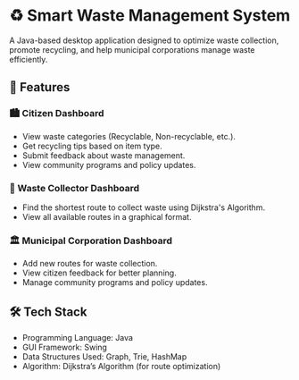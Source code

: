 # ♻️ Smart Waste Management System

A Java-based desktop application designed to optimize waste collection, promote recycling, and help municipal corporations manage waste efficiently.

## 🚀 Features

### 🏙 Citizen Dashboard

- View waste categories (Recyclable, Non-recyclable, etc.).
- Get recycling tips based on item type.
- Submit feedback about waste management.
- View community programs and policy updates.

### 🚛 Waste Collector Dashboard

- Find the shortest route to collect waste using Dijkstra's Algorithm.
- View all available routes in a graphical format.

### 🏛 Municipal Corporation Dashboard

- Add new routes for waste collection.
- View citizen feedback for better planning.
- Manage community programs and policy updates.

## 🛠 Tech Stack

- Programming Language: Java
- GUI Framework: Swing
- Data Structures Used: Graph, Trie, HashMap
- Algorithm: Dijkstra’s Algorithm (for route optimization)
